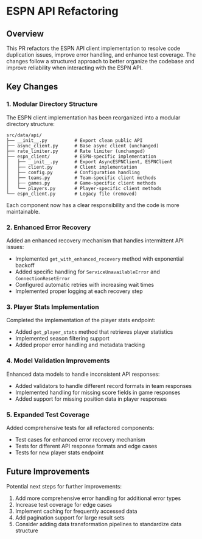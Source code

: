 # ESPN API Refactoring

## Overview

This PR refactors the ESPN API client implementation to resolve code duplication issues, improve error handling, and enhance test coverage. The changes follow a structured approach to better organize the codebase and improve reliability when interacting with the ESPN API.

## Key Changes

### 1. Modular Directory Structure

The ESPN client implementation has been reorganized into a modular directory structure:

```
src/data/api/
├── __init__.py          # Export clean public API
├── async_client.py      # Base async client (unchanged)
├── rate_limiter.py      # Rate limiter (unchanged)
├── espn_client/         # ESPN-specific implementation
│   ├── __init__.py      # Export AsyncESPNClient, ESPNClient
│   ├── client.py        # Client implementation
│   ├── config.py        # Configuration handling
│   ├── teams.py         # Team-specific client methods
│   ├── games.py         # Game-specific client methods
│   └── players.py       # Player-specific client methods
└── espn_client.py       # Legacy file (removed)
```

Each component now has a clear responsibility and the code is more maintainable.

### 2. Enhanced Error Recovery

Added an enhanced recovery mechanism that handles intermittent API issues:

- Implemented `get_with_enhanced_recovery` method with exponential backoff
- Added specific handling for `ServiceUnavailableError` and `ConnectionResetError`
- Configured automatic retries with increasing wait times
- Implemented proper logging at each recovery step

### 3. Player Stats Implementation

Completed the implementation of the player stats endpoint:

- Added `get_player_stats` method that retrieves player statistics
- Implemented season filtering support
- Added proper error handling and metadata tracking

### 4. Model Validation Improvements

Enhanced data models to handle inconsistent API responses:

- Added validators to handle different record formats in team responses
- Implemented handling for missing score fields in game responses
- Added support for missing position data in player responses

### 5. Expanded Test Coverage

Added comprehensive tests for all refactored components:

- Test cases for enhanced error recovery mechanism
- Tests for different API response formats and edge cases
- Tests for new player stats endpoint

## Future Improvements

Potential next steps for further improvements:

1. Add more comprehensive error handling for additional error types
2. Increase test coverage for edge cases
3. Implement caching for frequently accessed data
4. Add pagination support for large result sets
5. Consider adding data transformation pipelines to standardize data structure
